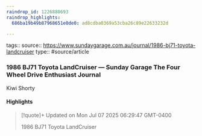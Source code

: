 ```yaml
---
raindrop_id: 1226880693
raindrop_highlights:
  686ba19b49b87968651e0de0: ad8cdba0369a53cba26c89e22633232d

---
```


tags::
source:: https://www.sundaygarage.com.au/journal/1986-bj71-toyota-landcruiser
type:: #source/article

### 1986 BJ71 Toyota LandCruiser — Sunday Garage The Four Wheel Drive Enthusiast Journal

Kiwi Shorty

#### Highlights

> [!quote]+ Updated on Mon Jul 07 2025 06:29:47 GMT-0400
>
> 1986 BJ71 Toyota LandCruiser
